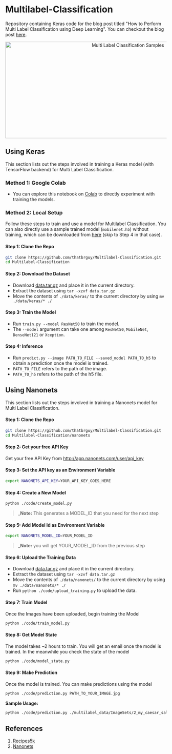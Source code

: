 # Multilabel-Classification
Repository containing Keras code for the blog post titled "How to Perform Multi Label Classification using Deep Learning". You can checkout the blog post [here](https://medium.com/nanonets/how-to-easily-classify-food-using-deep-learning-and-tensorflow-cbe9b1dc302c?source=friends_link&sk=b0ea286936a8be368b329ab5429857cf).

<p align="center">
  <img src="output_sample.png" alt="Multi Label Classification Samples" height="301px" width="750px"></img>
</p>

## Using Keras
This section lists out the steps involved in training a Keras model (with TensorFlow backend) for Multi Label Classification.

### Method 1: Google Colab
- You can explore this notebook on [Colab](https://colab.research.google.com/drive/1OdZYPxQm4e_y4lpsDkKy_MwhrEpYXooZ#offline=true&sandboxMode=true) to directly experiment with training the models.

### Method 2: Local Setup
Follow these steps to train and use a model for Multilabel Classification. You can also directly use a sample trained model  (`mobilenet.h5`) without training, which can be downloaded from [here](https://drive.google.com/open?id=1K2-eqcoBEJURHJ0K4FoCF70Ei6YYUcNs) (skip to Step 4 in that case). 

#### Step 1: Clone the Repo
```bash
git clone https://github.com/thatbrguy/Multilabel-Classification.git
cd Multilabel-Classification
```

#### Step 2: Download the Dataset
  - Download [data.tar.gz](https://drive.google.com/open?id=1hKFMGIY2jNYbntK4e4aGvwOwvzptP8DH) and place it in the current directory.
  - Extract the dataset using `tar -xzvf data.tar.gz`
  - Move the contents of `./data/keras/` to the current directory by using `mv ./data/keras/* ./`

#### Step 3: Train the Model
  - Run `train.py --model ResNet50` to train the model.
  - The `--model` argument can take one among `ResNet50`, `MobileNet`, `DenseNet121` or `Xception`.

#### Step 4: Inference
  - Run `predict.py --image PATH_TO_FILE --saved_model PATH_TO_h5` to obtain a prediction once the model is trained. 
  - `PATH_TO_FILE` refers to the path of the image.
  - `PATH_TO_h5` refers to the path of the h5 file.

## Using Nanonets
This section lists out the steps involved in training a Nanonets model for Multi Label Classification.

#### Step 1: Clone the Repo
```bash
git clone https://github.com/thatbrguy/Multilabel-Classification.git
cd Multilabel-Classification/nanonets
```

#### Step 2: Get your free API Key
Get your free API Key from http://app.nanonets.com/user/api_key

#### Step 3: Set the API key as an Environment Variable
```bash
export NANONETS_API_KEY=YOUR_API_KEY_GOES_HERE
```

#### Step 4: Create a New Model
```bash
python ./code/create_model.py
```
 >_**Note:** This generates a MODEL_ID that you need for the next step

#### Step 5: Add Model Id as Environment Variable
```bash
export NANONETS_MODEL_ID=YOUR_MODEL_ID
```
 >_**Note:** you will get YOUR_MODEL_ID from the previous step

#### Step 6: Upload the Training Data
  - Download [data.tar.gz](https://drive.google.com/open?id=1hKFMGIY2jNYbntK4e4aGvwOwvzptP8DH) and place it in the current directory.
  - Extract the dataset using `tar -xzvf data.tar.gz`
  - Move the contents of `./data/nanonets/` to the current directory by using `mv ./data/nanonets/* ./`
  - Run `python ./code/upload_training.py` to upload the data.

#### Step 7: Train Model
Once the Images have been uploaded, begin training the Model
```bash
python ./code/train_model.py
```

#### Step 8: Get Model State
The model takes ~2 hours to train. You will get an email once the model is trained. In the meanwhile you check the state of the model
```bash
python ./code/model_state.py
```

#### Step 9: Make Prediction
Once the model is trained. You can make predictions using the model
```bash
python ./code/prediction.py PATH_TO_YOUR_IMAGE.jpg
```

**Sample Usage:**
```bash
python ./code/prediction.py ./multilabel_data/ImageSets/2_my_caesar_salad_hostedLargeUrl.jpg
```

## References
1. [Recipes5k](http://www.ub.edu/cvub/recipes5k/)
2. [Nanonets](https://nanonets.com/)
